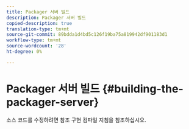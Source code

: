 ```yaml
---
title: Packager 서버 빌드
description: Packager 서버 빌드
copied-description: true
translation-type: tm+mt
source-git-commit: 89bdda1d4bd5c126f19ba75a819942df901183d1
workflow-type: tm+mt
source-wordcount: '28'
ht-degree: 0%

---
```



# Packager 서버 빌드 {#building-the-packager-server}

소스 코드를 수정하려면 참조 구현 컴파일 지침을 참조하십시오.
